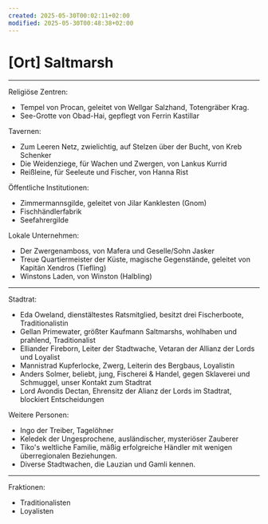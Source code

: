 ```yaml
---
created: 2025-05-30T00:02:11+02:00
modified: 2025-05-30T00:48:38+02:00
---
```


# [Ort] Saltmarsh

* * *

Religiöse Zentren:
- Tempel von Procan, geleitet von Wellgar Salzhand, Totengräber Krag.
- See-Grotte von Obad-Hai, gepflegt von Ferrin Kastillar

Tavernen:
- Zum Leeren Netz, zwielichtig, auf Stelzen über der Bucht, von Kreb Schenker
- Die Weidenziege, für Wachen und Zwergen, von Lankus Kurrid
- Reißleine, für Seeleute und Fischer, von Hanna Rist

Öffentliche Institutionen:
- Zimmermannsgilde, geleitet von Jilar Kanklesten (Gnom)
- Fischhändlerfabrik
- Seefahrergilde

Lokale Unternehmen:
- Der Zwergenamboss, von Mafera und Geselle/Sohn Jasker
- Treue Quartiermeister der Küste, magische Gegenstände, geleitet von Kapitän Xendros (Tiefling)
- Winstons Laden, von Winston (Halbling)

* * *

Stadtrat:
- Eda Oweland, dienstältestes Ratsmitglied, besitzt drei Fischerboote, Traditionalistin
- Gellan Primewater, größter Kaufmann Saltmarshs, wohlhaben und prahlend, Traditionalist
- Elliander Fireborn, Leiter der Stadtwache, Vetaran der Allianz der Lords und Loyalist
- Mannistrad Kupferlocke, Zwerg, Leiterin des Bergbaus, Loyalistin
- Anders Solmer, beliebt, jung, Fischerei & Handel, gegen Sklaverei und Schmuggel, unser Kontakt zum Stadtrat
- Lord Avondis Dectan, Ehrensitz der Alianz der Lords im Stadtrat, blockiert Entscheidungen

Weitere Personen:
- Ingo der Treiber, Tagelöhner
- Keledek der Ungesprochene, ausländischer, mysteriöser Zauberer
- Tiko's weltliche Familie, mäßig erfolgreiche Händler mit wenigen überregionalen Beziehungen.
- Diverse Stadtwachen, die Lauzian und Gamli kennen.

* * *

Fraktionen:
- Traditionalisten
- Loyalisten
